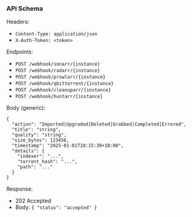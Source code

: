 ### API Schema

Headers:
- `Content-Type: application/json`
- `X-Auth-Token: <token>`

Endpoints:
- `POST /webhook/sonarr/{instance}`
- `POST /webhook/radarr/{instance}`
- `POST /webhook/prowlarr/{instance}`
- `POST /webhook/qbittorrent/{instance}`
- `POST /webhook/cleanuparr/{instance}`
- `POST /webhook/huntarr/{instance}`

Body (generic):
```
{
  "action": "Imported|Upgraded|Deleted|Grabbed|Completed|Errored",
  "title": "string",
  "quality": "string",
  "size_bytes": 123456,
  "timestamp": "2025-01-01T10:15:30+10:00",
  "details": {
    "indexer": "...",
    "torrent_hash": "...",
    "path": "..."
  }
}
```

Response:
- 202 Accepted
- Body: `{ "status": "accepted" }`
